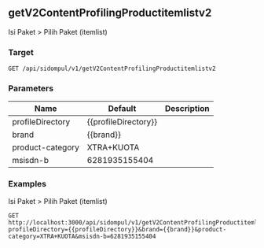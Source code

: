 ## getV2ContentProfilingProductitemlistv2
Isi Paket &gt; Pilih Paket (itemlist)

### Target
```
GET /api/sidompul/v1/getV2ContentProfilingProductitemlistv2
```

### Parameters
Name | Default | Description
--- | --- | ---
profileDirectory|{{profileDirectory}}|
brand|{{brand}}|
product-category|XTRA+KUOTA|
msisdn-b|6281935155404|



### Examples
Isi Paket &gt; Pilih Paket (itemlist)
```
GET http://localhost:3000/api/sidompul/v1/getV2ContentProfilingProductitemlistv2?profileDirectory={{profileDirectory}}&brand={{brand}}&product-category=XTRA+KUOTA&msisdn-b=6281935155404
```

